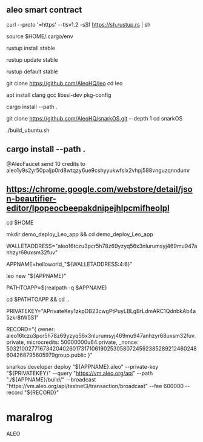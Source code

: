 aleo smart contract
------------------------------------------------------------------
curl --proto '=https' --tlsv1.2 -sSf https://sh.rustup.rs | sh

source $HOME/.cargo/env

rustup install stable

rustup update stable

rustup default stable

git clone https://github.com/AleoHQ/leo
cd leo

apt install clang gcc libssl-dev pkg-config

cargo install --path .

git clone https://github.com/AleoHQ/snarkOS.git --depth 1
cd snarkOS

./build_ubuntu.sh

cargo install --path .
------------------------------------------------------------------
@AleoFaucet send 10 credits to aleo1y9s2yr50paljp0rd8wtqzy6ue9cshyyukwfslx2vhpj588vnguzqnndumr

https://chrome.google.com/webstore/detail/json-beautifier-editor/lpopeocbeepakdnipejhlpcmifheolpl
------------------------------------------------------------------
cd $HOME

mkdir demo_deploy_Leo_app && cd demo_deploy_Leo_app

WALLETADDRESS="aleo16tczu3pcr5h78z69yzyq56x3nlurumsyj469mu947anhzyr68uxsm32fuv"

APPNAME=helloworld_"${WALLETADDRESS:4:6}"

leo new "${APPNAME}"

PATHTOAPP=$(realpath -q $APPNAME)

cd $PATHTOAPP && cd ..

PRIVATEKEY="APrivateKey1zkpDB23cwgPtPuyLBLgBrLdmARC1QdnbkAb4a5zkr8tW5S1"

RECORD="{
  owner: aleo16tczu3pcr5h78z69yzyq56x3nlurumsyj469mu947anhzyr68uxsm32fuv.private,
  microcredits: 50000000u64.private,
  _nonce: 5032100277167342040260173171061902530580724592385289212460248604268795605979group.public
}"

snarkos developer deploy "${APPNAME}.aleo" --private-key "${PRIVATEKEY}" --query "https://vm.aleo.org/api" --path "./${APPNAME}/build/" --broadcast "https://vm.aleo.org/api/testnet3/transaction/broadcast" --fee 600000 --record "${RECORD}"


# maralrog
ALEO
